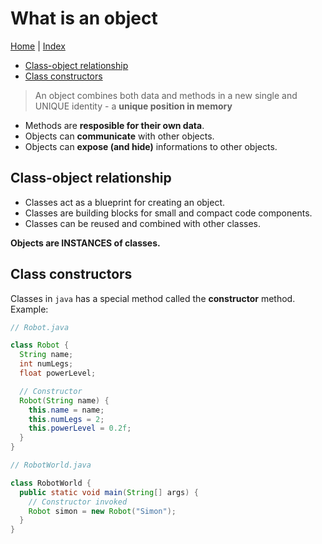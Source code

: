 # What is an object <!-- omit in toc -->

[Home](../lecture) | [Index](./)

- [Class-object relationship](#class-object-relationship)
- [Class constructors](#class-constructors)

> An object combines both data and methods in a new single and UNIQUE identity - a **unique position in memory**

- Methods are **resposible for their own data**.
- Objects can **communicate** with other objects.
- Objects can **expose (and hide)** informations to other objects.

## Class-object relationship

- Classes act as a blueprint for creating an object.
- Classes are building blocks for small and compact code components.
- Classes can be reused and combined with other classes.

**Objects are INSTANCES of classes.**

## Class constructors

Classes in `java` has a special method called the **constructor** method. Example:

```java
// Robot.java

class Robot {
  String name;
  int numLegs;
  float powerLevel;

  // Constructor
  Robot(String name) {
    this.name = name;
    this.numLegs = 2;
    this.powerLevel = 0.2f;
  }
}

// RobotWorld.java

class RobotWorld {
  public static void main(String[] args) {
    // Constructor invoked
    Robot simon = new Robot("Simon");
  }
}
```
